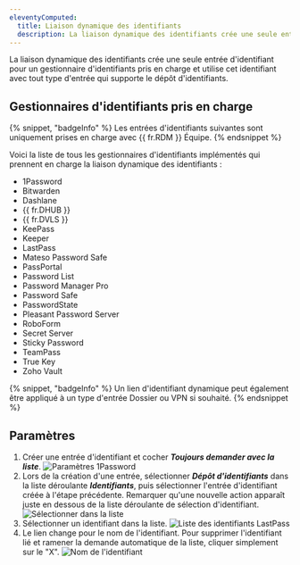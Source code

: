 ```yaml
---
eleventyComputed:
  title: Liaison dynamique des identifiants
  description: La liaison dynamique des identifiants crée une seule entrée d'identifiant pour un gestionnaire d'identifiants pris en charge et utilise cet identifiant avec tout type d'entrée qui supporte le dépôt d'identifiants.
---
```

La liaison dynamique des identifiants crée une seule entrée d'identifiant pour un gestionnaire d'identifiants pris en charge et utilise cet identifiant avec tout type d'entrée qui supporte le dépôt d'identifiants.

## Gestionnaires d'identifiants pris en charge

{% snippet, "badgeInfo" %}
Les entrées d'identifiants suivantes sont uniquement prises en charge avec {{ fr.RDM }} Équipe.
{% endsnippet %}

Voici la liste de tous les gestionnaires d'identifiants implémentés qui prennent en charge la liaison dynamique des identifiants :

* 1Password
* Bitwarden
* Dashlane
* {{ fr.DHUB }}
* {{ fr.DVLS }}
* KeePass
* Keeper
* LastPass
* Mateso Password Safe
* PassPortal
* Password List
* Password Manager Pro
* Password Safe
* PasswordState
* Pleasant Password Server
* RoboForm
* Secret Server
* Sticky Password
* TeamPass
* True Key
* Zoho Vault

{% snippet, "badgeInfo" %}
Un lien d'identifiant dynamique peut également être appliqué à un type d'entrée Dossier ou VPN si souhaité.
{% endsnippet %}

## Paramètres

1. Créer une entrée d'identifiant et cocher ***Toujours demander avec la liste***.
![Paramètres 1Password](https://cdnweb.devolutions.net/docs/docs_en_rdm_windows_clip11064.png)
1. Lors de la création d'une entrée, sélectionner ***Dépôt d'identifiants*** dans la liste déroulante ***Identifiants***, puis sélectionner l'entrée d'identifiant créée à l'étape précédente. Remarquer qu'une nouvelle action apparaît juste en dessous de la liste déroulante de sélection d'identifiant.
![Sélectionner dans la liste](https://cdnweb.devolutions.net/docs/docs_en_rdm_windows_clip11065.png)
1. Sélectionner un identifiant dans la liste.
![Liste des identifiants LastPass](https://cdnweb.devolutions.net/docs/docs_en_rdm_windows_clip10657.png)
1. Le lien change pour le nom de l'identifiant. Pour supprimer l'identifiant lié et ramener la demande automatique de la liste, cliquer simplement sur le "X".
![Nom de l'identifiant](https://cdnweb.devolutions.net/docs/docs_en_rdm_windows_clip11066.png)
